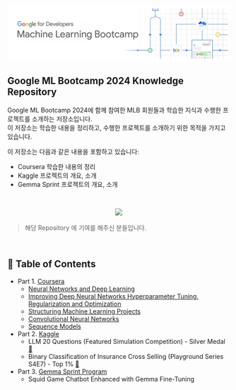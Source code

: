 
<div align="center">
  <img src="/assets/img/Group.jpg" alt="Group Image" />
</div>

## Google ML Bootcamp 2024 Knowledge Repository
Google ML Bootcamp 2024에 함께 참여한 MLB 회원들과 학습한 지식과 수행한 프로젝트를 소개하는 저장소입니다. <br>
이 저장소는 학습한 내용을 정리하고, 수행한 프로젝트를 소개하기 위한 목적을 가지고 있습니다.

이 저장소는 다음과 같은 내용을 포함하고 있습니다:
- Coursera 학습한 내용의 정리
- Kaggle 프로젝트의 개요, 소개
- Gemma Sprint 프로젝트의 개요, 소개
<br>
<div align=center>


<a href="https://github.com/hoon0303/Google_ML_Bootcamp_2024/graphs/contributors"><img src="https://readme-contributors.now.sh/hoon0303/Google_ML_Bootcamp_2024?extension=jpg&width=400&aspectRatio=2"></a>

</div>

> 해당 Repository 에 기여를 해주신 분들입니다.

</br>

## :memo: Table of Contents

- Part 1. [Coursera](https://github.com/hoon0303/Google_ML_Bootcamp_2024/tree/main/01%20Coursera)
  - [Neural Networks and Deep Learning](https://github.com/hoon0303/Google_ML_Bootcamp_2024/tree/main/01%20Coursera/01%20Neural%20Networks%20and%20Deep%20Learning)
  - [Improving Deep Neural Networks Hyperparameter Tuning, Regularization and Optimization](https://github.com/hoon0303/Google_ML_Bootcamp_2024/tree/main/01%20Coursera/02%20Improving%20Deep%20Neural%20Networks%20Hyperparameter%20Tuning%2C%20Regularization%20and%20Optimization)
  - [Structuring Machine Learning Projects](https://github.com/hoon0303/Google_ML_Bootcamp_2024/tree/main/01%20Coursera/03%20Structuring%20machine%20learning%20projects)
  - [Convolutional Neural Networks](https://github.com/hoon0303/Google_ML_Bootcamp_2024/tree/main/01%20Coursera/04%20Convolutional%20Neural%20Networks)
  - [Sequence Models](https://github.com/hoon0303/Google_ML_Bootcamp_2024/tree/main/01%20Coursera/05%20Sequence%20Models)
- Part 2. [Kaggle](https://github.com/hoon0303/Google_ML_Bootcamp_2024/tree/main/02%20Kaggle)
  - LLM 20 Questions (Featured Simulation Competition) - Silver Medal [🔗](https://www.kaggle.com/competitions/llm-20-questions/leaderboard)
  - Binary Classification of Insurance Cross Selling (Playground Series S4E7) - Top 1% [🔗](https://www.kaggle.com/competitions/playground-series-s4e7/leaderboard)
- Part 3. [Gemma Sprint Program](https://github.com/hoon0303/Google_ML_Bootcamp_2024/tree/main/03%20Gemma%20Sprint)
  - Squid Game Chatbot Enhanced with Gemma Fine-Tuning

